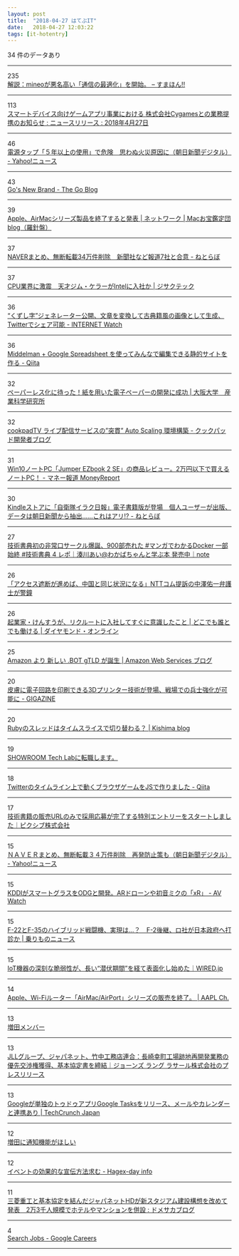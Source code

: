 ```yaml
---
layout: post
title:  "2018-04-27 はてぶIT"
date:   2018-04-27 12:03:22
tags: [it-hotentry]
---
```

34 件のデータあり

<hr><div class="row">
<div class="col-1"><span class="badge badge-pill badge-success h2">235</span></div>
<div class="col-11"><a href='https://smhn.info/201804-tuusin-no-saitekika' target='_blank'>解説：mineoが悪名高い「通信の最適化」を開始。 – すまほん!!</a></div>
</div>
<hr>
<div class="row">
<div class="col-1"><span class="badge badge-pill badge-success h2">113</span></div>
<div class="col-11"><a href='https://www.nintendo.co.jp/corporate/release/2018/180427.html' target='_blank'>スマートデバイス向けゲームアプリ事業における 株式会社Cygamesとの業務提携のお知らせ : ニュースリリース : 2018年4月27日</a></div>
</div>
<hr>
<div class="row">
<div class="col-1"><span class="badge badge-pill badge-success h2">46</span></div>
<div class="col-11"><a href='https://headlines.yahoo.co.jp/hl?a=20180426-00000073-asahi-soci' target='_blank'>電源タップ「５年以上の使用」で危険　思わぬ火災原因に（朝日新聞デジタル） - Yahoo!ニュース</a></div>
</div>
<hr>
<div class="row">
<div class="col-1"><span class="badge badge-pill badge-success h2">43</span></div>
<div class="col-11"><a href='https://blog.golang.org/go-brand' target='_blank'>Go's New Brand - The Go Blog</a></div>
</div>
<hr>
<div class="row">
<div class="col-1"><span class="badge badge-pill badge-success h2">39</span></div>
<div class="col-11"><a href='http://www.macotakara.jp/blog/network/entry-34887.html' target='_blank'>Apple、AirMacシリーズ製品を終了すると発表 | ネットワーク | Macお宝鑑定団 blog（羅針盤）</a></div>
</div>
<hr>
<div class="row">
<div class="col-1"><span class="badge badge-pill badge-success h2">37</span></div>
<div class="col-11"><a href='http://nlab.itmedia.co.jp/nl/articles/1804/26/news111.html' target='_blank'>NAVERまとめ、無断転載34万件削除　新聞社など報道7社と合意 - ねとらぼ</a></div>
</div>
<hr>
<div class="row">
<div class="col-1"><span class="badge badge-pill badge-success h2">37</span></div>
<div class="col-11"><a href='http://jisakutech.com/archives/2018/04/43687' target='_blank'>CPU業界に激震　天才ジム・ケラーがIntelに入社か | ジサクテック</a></div>
</div>
<hr>
<div class="row">
<div class="col-1"><span class="badge badge-pill badge-success h2">36</span></div>
<div class="col-11"><a href='https://internet.watch.impress.co.jp/docs/news/1119357.html' target='_blank'>“くずし字”ジェネレーター公開、文章を変換して古典籍風の画像として生成、Twitterでシェア可能 - INTERNET Watch</a></div>
</div>
<hr>
<div class="row">
<div class="col-1"><span class="badge badge-pill badge-success h2">36</span></div>
<div class="col-11"><a href='https://qiita.com/hal_sk/items/e2efe120acfd1c57206c' target='_blank'>Middelman + Google Spreadsheet を使ってみんなで編集できる静的サイトを作る - Qiita</a></div>
</div>
<hr>
<div class="row">
<div class="col-1"><span class="badge badge-pill badge-success h2">32</span></div>
<div class="col-11"><a href='http://www.sanken.osaka-u.ac.jp/toppage/hot_topics/topics_20180418/' target='_blank'>ペーパーレス化に待った！紙を用いた電子ペーパーの開発に成功 | 大阪大学　産業科学研究所</a></div>
</div>
<hr>
<div class="row">
<div class="col-1"><span class="badge badge-pill badge-success h2">32</span></div>
<div class="col-11"><a href='http://techlife.cookpad.com/entry/2018/04/26/214500' target='_blank'>cookpadTV ライブ配信サービスの”突貫” Auto Scaling 環境構築 - クックパッド開発者ブログ</a></div>
</div>
<hr>
<div class="row">
<div class="col-1"><span class="badge badge-pill badge-success h2">31</span></div>
<div class="col-11"><a href='http://moneyreport.hatenablog.com/entry/jimper_ezbook_2se' target='_blank'>Win10ノートPC「Jumper EZbook 2 SE」の商品レビュー。2万円以下で買えるノートPC！ - マネー報道 MoneyReport</a></div>
</div>
<hr>
<div class="row">
<div class="col-1"><span class="badge badge-pill badge-success h2">30</span></div>
<div class="col-11"><a href='http://nlab.itmedia.co.jp/nl/articles/1804/26/news141.html' target='_blank'>Kindleストアに「自衛隊イラク日報」電子書籍版が登場　個人ユーザーが出版、データは朝日新聞から抽出……これはアリ!? - ねとらぼ</a></div>
</div>
<hr>
<div class="row">
<div class="col-1"><span class="badge badge-pill badge-success h2">27</span></div>
<div class="col-11"><a href='https://note.mu/llminatoll/n/n9c716089e1bc' target='_blank'>技術書典初の非常口サークル爆誕、900部売れた #マンガでわかるDocker 一部始終 #技術書典 4 レポ｜湊川あい@わかばちゃんと学ぶ本 発売中｜note</a></div>
</div>
<hr>
<div class="row">
<div class="col-1"><span class="badge badge-pill badge-success h2">26</span></div>
<div class="col-11"><a href='https://www.huffingtonpost.jp/2018/04/26/blockng-ntt_a_23420738/' target='_blank'>「アクセス遮断が進めば、中国と同じ状況になる」NTTコム提訴の中澤佑一弁護士が警鐘</a></div>
</div>
<hr>
<div class="row">
<div class="col-1"><span class="badge badge-pill badge-success h2">26</span></div>
<div class="col-11"><a href='http://diamond.jp/articles/-/168811' target='_blank'>起業家・けんすうが、リクルートに入社してすぐに意識したこと | どこでも誰とでも働ける | ダイヤモンド・オンライン</a></div>
</div>
<hr>
<div class="row">
<div class="col-1"><span class="badge badge-pill badge-success h2">25</span></div>
<div class="col-11"><a href='https://aws.amazon.com/jp/blogs/news/new-bot-gtld-from-amazon/' target='_blank'>Amazon より 新しい .BOT gTLD が誕生 | Amazon Web Services ブログ</a></div>
</div>
<hr>
<div class="row">
<div class="col-1"><span class="badge badge-pill badge-success h2">20</span></div>
<div class="col-11"><a href='https://gigazine.net/news/20180426-3d-printing-electronics-on-skin/' target='_blank'>皮膚に電子回路を印刷できる3Dプリンター技術が登場、戦場での兵士強化が可能に - GIGAZINE</a></div>
</div>
<hr>
<div class="row">
<div class="col-1"><span class="badge badge-pill badge-success h2">20</span></div>
<div class="col-11"><a href='https://silentworlds.info/2018/04/26/post-93/' target='_blank'>Rubyのスレッドはタイムスライスで切り替わる？ | Kishima blog</a></div>
</div>
<hr>
<div class="row">
<div class="col-1"><span class="badge badge-pill badge-success h2">19</span></div>
<div class="col-11"><a href='https://negipoyoc.com/blog/changingjob/' target='_blank'>SHOWROOM Tech Labに転職します。</a></div>
</div>
<hr>
<div class="row">
<div class="col-1"><span class="badge badge-pill badge-success h2">18</span></div>
<div class="col-11"><a href='https://qiita.com/laineus/items/a71d8fa4efae39119ef1' target='_blank'>Twitterのタイムライン上で動くブラウザゲームをJSで作りました - Qiita</a></div>
</div>
<hr>
<div class="row">
<div class="col-1"><span class="badge badge-pill badge-success h2">17</span></div>
<div class="col-11"><a href='https://www.pixiv.co.jp/news/recruit/article/6221/' target='_blank'>技術書籍の販売URLのみで採用応募が完了する特別エントリーをスタートしました｜ピクシブ株式会社</a></div>
</div>
<hr>
<div class="row">
<div class="col-1"><span class="badge badge-pill badge-success h2">15</span></div>
<div class="col-11"><a href='https://headlines.yahoo.co.jp/hl?a=20180426-00000048-asahi-bus_all' target='_blank'>ＮＡＶＥＲまとめ、無断転載３４万件削除　再発防止策も（朝日新聞デジタル） - Yahoo!ニュース</a></div>
</div>
<hr>
<div class="row">
<div class="col-1"><span class="badge badge-pill badge-success h2">15</span></div>
<div class="col-11"><a href='https://av.watch.impress.co.jp/docs/news/1119416.html' target='_blank'>KDDIがスマートグラスをODGと開発。ARドローンや初音ミクの「xR」 - AV Watch</a></div>
</div>
<hr>
<div class="row">
<div class="col-1"><span class="badge badge-pill badge-success h2">15</span></div>
<div class="col-11"><a href='https://trafficnews.jp/post/80315' target='_blank'>F-22とF-35のハイブリッド戦闘機、実現は…？　F-2後継、ロ社が日本政府へ打診か | 乗りものニュース</a></div>
</div>
<hr>
<div class="row">
<div class="col-1"><span class="badge badge-pill badge-success h2">15</span></div>
<div class="col-11"><a href='https://wired.jp/2018/04/27/upnp-router-game-console/' target='_blank'>IoT機器の深刻な脆弱性が、長い“潜伏期間”を経て表面化し始めた｜WIRED.jp</a></div>
</div>
<hr>
<div class="row">
<div class="col-1"><span class="badge badge-pill badge-success h2">14</span></div>
<div class="col-11"><a href='https://applech2.com/archives/20180427-apple-airmac-discontinue.html' target='_blank'>Apple、Wi-Fiルーター「AirMac/AirPort」シリーズの販売を終了。 | AAPL Ch.</a></div>
</div>
<hr>
<div class="row">
<div class="col-1"><span class="badge badge-pill badge-success h2">13</span></div>
<div class="col-11"><a href='https://anond.hatelabo.jp/20180426141155' target='_blank'>増田メンバー</a></div>
</div>
<hr>
<div class="row">
<div class="col-1"><span class="badge badge-pill badge-success h2">13</span></div>
<div class="col-11"><a href='https://prtimes.jp/main/html/rd/p/000000295.000006263.html' target='_blank'>JLLグループ、ジャパネット、竹中工務店連合：長崎幸町工場跡地再開発業務の優先交渉権獲得、基本協定書を締結｜ジョーンズ ラング ラサール株式会社のプレスリリース</a></div>
</div>
<hr>
<div class="row">
<div class="col-1"><span class="badge badge-pill badge-success h2">13</span></div>
<div class="col-11"><a href='https://jp.techcrunch.com/2018/04/26/2018-04-25-google-debuts-a-standalone-to-do-app-google-tasks/' target='_blank'>Googleが単独のトゥドゥアプリGoogle Tasksをリリース、メールやカレンダーと連携あり | TechCrunch Japan</a></div>
</div>
<hr>
<div class="row">
<div class="col-1"><span class="badge badge-pill badge-success h2">12</span></div>
<div class="col-11"><a href='https://anond.hatelabo.jp/20180426210721' target='_blank'>増田に通知機能がほしい</a></div>
</div>
<hr>
<div class="row">
<div class="col-1"><span class="badge badge-pill badge-success h2">12</span></div>
<div class="col-11"><a href='http://hagex.hatenadiary.jp/entry/2018/04/27/041546' target='_blank'>イベントの効果的な宣伝方法求む - Hagex-day info</a></div>
</div>
<hr>
<div class="row">
<div class="col-1"><span class="badge badge-pill badge-success h2">11</span></div>
<div class="col-11"><a href='http://blog.domesoccer.jp/archives/60102128.html' target='_blank'>三菱重工と基本協定を結んだジャパネットHDが新スタジアム建設構想を改めて発表　2万3千人規模でホテルやマンションを併設 : ドメサカブログ</a></div>
</div>
<hr>
<div class="row">
<div class="col-1"><span class="badge badge-pill badge-success h2">4</span></div>
<div class="col-11"><a href='https://careers.google.com/jobs#!t=jo&jid=/google/research-scientist-google-brain-minato-tokyo-japan-3869100100&' target='_blank'>Search Jobs - Google Careers</a></div>
</div>
<hr>
